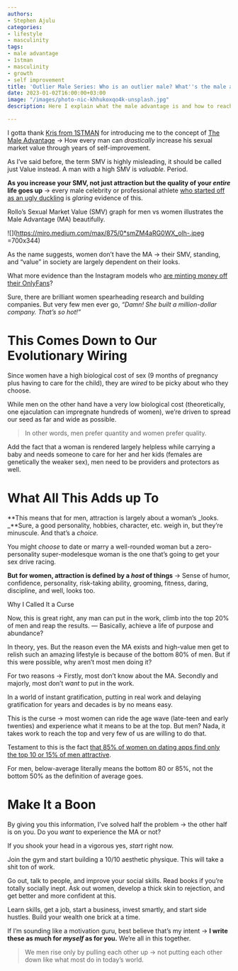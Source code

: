 ```yaml
---
authors:
- Stephen Ajulu
categories:
- lifestyle
- masculinity
tags:
- male advantage
- 1stman
- masculinity
- growth
- self improvement
title: 'Outlier Male Series: Who is an outlier male? What''s the male advantage?'
date: 2023-01-02T16:00:00+03:00
image: "/images/photo-nic-khhukoxqo4k-unsplash.jpg"
description: Here I explain what the male advantage is and how to reach it.

---
```

I gotta thank [Kris from 1STMAN](https://www.youtube.com/c/1STMAN) for introducing me to the concept of [The Male Advantage](https://www.amazon.in/Male-Advantage-women-resist-Outlier-ebook/dp/B013TDV738) → How every man can _drastically_ increase his sexual market value through years of self-improvement.

As I’ve said before, the term SMV is highly misleading, it should be called just Value instead. A man with a high SMV is _valuable._ Period.

**As you increase your SMV, not just attraction but the quality of your _entire_ life goes up** → every male celebrity or professional athlete [who started off as an ugly duckling](https://brightside.me/wonder-people/13-celebrities-who-turned-from-ugly-ducklings-into-sex-symbols-333960/) is _glaring_ evidence of this.

Rollo’s Sexual Market Value (SMV) graph for men vs women illustrates the Male Advantage (MA) beautifully.

![](https://miro.medium.com/max/875/0*smZM4aRG0WX_olh-.jpeg =700x344)

As the name suggests, women don’t have the MA → their SMV, standing, and “value” in society are largely dependent on their looks.

What more evidence than the Instagram models who [are minting money off their OnlyFans](https://influencermarketinghub.com/glossary/onlyfans/)?

Sure, there are brilliant women spearheading research and building companies. But very few men ever go, _“Damn! She built a million-dollar company. That’s so hot!”_

# This Comes Down to Our Evolutionary Wiring

Since women have a high biological cost of sex (9 months of pregnancy plus having to care for the child), they are _wired_ to be picky about who they choose.

While men on the other hand have a very low biological cost (theoretically, one ejaculation can impregnate hundreds of women), we’re driven to spread our seed as far and wide as possible.

> In other words, men prefer quantity and women prefer quality.

Add the fact that a woman is rendered largely helpless while carrying a baby and needs someone to care for her and her kids (females are genetically the weaker sex), men need to be providers and protectors as well.

# What All This Adds up To

**This means that for men, attraction is largely about a woman’s _looks. _**Sure, a good personality, hobbies, character, etc. weigh in, but they’re minuscule. And that’s a _choice._

You might _choose_ to date or marry a well-rounded woman but a zero-personality super-modelesque woman is the one that’s going to get your sex drive racing.

**But for women, attraction is defined by a _host_ of things** → Sense of humor, confidence, personality, risk-taking ability, grooming, fitness, daring, discipline, and well, looks too.

Why I Called It a Curse

Now, this is great right, any man can put in the work, climb into the top 20% of men and reap the results. — Basically, achieve a life of purpose and abundance?

In theory, yes. But the reason even the MA exists and high-value men get to relish such an amazing lifestyle is because of the bottom 80% of men. But if this were possible, why aren’t most men doing it?

For two reasons → Firstly, most don’t know about the MA. Secondly and majorly, most don’t _want_ to put in the work.

In a world of instant gratification, putting in real work and delaying gratification for years and decades is by no means easy.

This is the curse → most women can ride the age wave (late-teen and early twenties) and experience what it means to be at the top. But men? Nada, it takes work to reach the top and very few of us are willing to do that.

Testament to this is the fact [that 85% of women on dating apps find only the top 10 or 15% of men attractive](https://qz.com/1051462/these-statistics-show-why-its-so-hard-to-be-an-average-man-on-dating-apps/).

For men, below-average literally means the bottom 80 or 85%, not the bottom 50% as the definition of average goes.

# Make It a Boon

By giving you this information, I’ve solved half the problem → the other half is on you. Do you _want_ to experience the MA or not?

If you shook your head in a vigorous yes, _start_ right now.

Join the gym and start building a 10/10 aesthetic physique. This will take a shit ton of work.

Go out, talk to people, and improve your social skills. Read books if you’re totally socially inept. Ask out women, develop a thick skin to rejection, and get better and more confident at this.

Learn skills, get a job, start a business, invest smartly, and start side hustles. Build your wealth one brick at a time.

If I’m sounding like a motivation guru, best believe that’s my intent → **I write these as much for _myself_ as for you.** We’re all in this together.

> We men rise only by pulling each other up → not putting each other down like what most do in today’s world.
